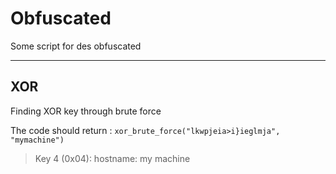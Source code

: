 # Obfuscated
Some script for des obfuscated

---

## XOR

Finding XOR key through brute force

The code should return : 
``xor_brute_force("lkwpjeia>i}ieglmja", "mymachine")``
> Key 4 (0x04): hostname: my machine

